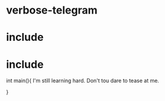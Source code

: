 # verbose-telegram
# include <iostream>
# include <somebodyhelpme>
  int main(){
    I'm still learning hard.
    Don't tou dare to tease at me.
    
  }
